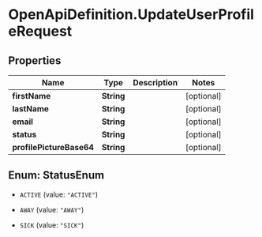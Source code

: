 # OpenApiDefinition.UpdateUserProfileRequest

## Properties

Name | Type | Description | Notes
------------ | ------------- | ------------- | -------------
**firstName** | **String** |  | [optional] 
**lastName** | **String** |  | [optional] 
**email** | **String** |  | [optional] 
**status** | **String** |  | [optional] 
**profilePictureBase64** | **String** |  | [optional] 



## Enum: StatusEnum


* `ACTIVE` (value: `"ACTIVE"`)

* `AWAY` (value: `"AWAY"`)

* `SICK` (value: `"SICK"`)




